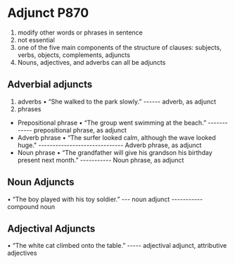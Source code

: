 # Adjunct P870
1. modify other words or phrases in sentence 
3. not essential
2. one of the five main components of the structure of clauses: subjects, verbs, objects, complements, adjuncts
5. Nouns, adjectives, and adverbs can all be adjuncts

## Adverbial adjuncts
1. adverbs
• “She walked to the park slowly.”
                          ------    adverb, as adjunct
2. phrases
* Prepositional phrase
• “The group went swimming at the beach.”
                           ------------   prepositional phrase, as adjunct
* Adverb phrase
• “The surfer looked calm, although the wave looked huge."
                           ------------------------------   Adverb phrase, as adjunct
* Noun phrase
• “The grandfather will give his grandson his birthday present next month.”
                                                               -----------  Noun phrase, as adjunct

## Noun Adjuncts
• “The boy played with his toy soldier.”
                           ---          noun adjunct
                           -----------  compound noun
## Adjectival Adjuncts
• “The white cat climbed onto the table.”
       -----                             adjectival adjunct, attributive adjectives